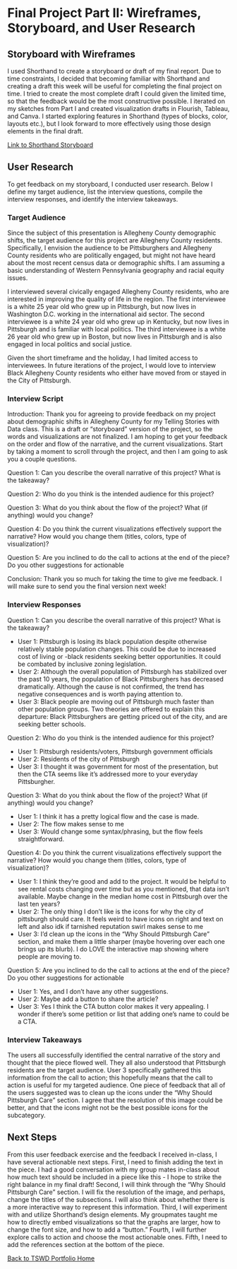 # Final Project Part II: Wireframes, Storyboard, and User Research

## Storyboard with Wireframes 
I used Shorthand to create a storyboard or draft of my final report. Due to time constraints, I decided that becoming familiar with Shorthand and creating a draft this week will be useful for completing the final project on time. I tried to create the most complete draft I could given the limited time, so that the feedback would be the most constructive possible. I iterated on my sketches from Part I and created visualization drafts in Flourish, Tableau, and Canva. I started exploring features in Shorthand (types of blocks, color, layouts etc.), but I look forward to more effectively using those design elements in the final draft. 

[Link to Shorthand Storyboard](https://carnegiemellon.shorthandstories.com/why-is-pittsburgh-s-black-population-declining-storyboard/index.html)

## User Research

To get feedback on my storyboard, I conducted user research. Below I define my target audience, list the interview questions, compile the interview responses, and identify the interview takeaways. 

### Target Audience 

Since the subject of this presentation is Allegheny County demographic shifts, the target audience for this project are Allegheny County residents. Specifically, I envision the audience to be Pittsburghers and Allegheny County residents who are politically engaged, but might not have heard about the most recent census data or demographic shifts. I am assuming a basic understanding of Western Pennsylvania geography and racial equity issues. 

I interviewed several civically engaged Allegheny County residents, who are interested in improving the quality of life in the region. The first interviewee is a white 25 year old who grew up in Pittsburgh, but now lives in Washington D.C. working in the international aid sector. The second interviewee is a white 24 year old who grew up in Kentucky, but now lives in Pittsburgh and is familiar with local politics. The third interviewee is a white 26 year old who grew up in Boston, but now lives in Pittsburgh and is also engaged in local politics and social justice. 

Given the short timeframe and the holiday, I had limited access to interviewees. In future iterations of the project, I would love to interview Black Allegheny County residents who either have moved from or stayed in the City of Pittsburgh. 

### Interview Script

Introduction: Thank you for agreeing to provide feedback on my project about demographic shifts in Allegheny County for my Telling Stories with Data class. This is a draft or “storyboard” version of the project, so the words and visualizations are not finalized. I am hoping to get your feedback on the order and flow of the narrative, and the current visualizations. Start by taking a moment to scroll through the project, and then I am going to ask you a couple questions. 

Question 1: Can you describe the overall narrative of this project? What is the takeaway? 

Question 2: Who do you think is the intended audience for this project? 

Question 3: What do you think about the flow of the project? What (if anything) would you change?

Question 4: Do you think the current visualizations effectively support the narrative? How would you change them (titles, colors, type of visualization)? 

Question 5: Are you inclined to do the call to actions at the end of the piece? Do you other suggestions for actionable 

Conclusion: Thank you so much for taking the time to give me feedback. I will make sure to send you the final version next week! 

### Interview Responses

Question 1: Can you describe the overall narrative of this project? What is the takeaway?
- User 1: Pittsburgh is losing its black population despite otherwise relatively stable population changes. This could be due to increased cost of living or -black residents seeking better opportunities. It could be combated by inclusive zoning legislation.
- User 2: Although the overall population of Pittsburgh has stabilized over the past 10 years, the population of Black Pittsburghers has decreased dramatically. Although the cause is not confirmed, the trend has negative consequences and is worth paying attention to.
- User 3: Black people are moving out of Pittsburgh much faster than other population groups. Two theories are offered to explain this departure: Black Pittsburghers are getting priced out of the city, and are seeking better schools.


Question 2: Who do you think is the intended audience for this project? 
- User 1: Pittsburgh residents/voters, Pittsburgh government officials 
- User 2: Residents of the city of Pittsburgh
- User 3: I thought it was government for most of the presentation, but then the CTA seems like it’s addressed more to your everyday Pittsburgher. 

Question 3: What do you think about the flow of the project? What (if anything) would you change?
- User 1: I think it has a pretty logical flow and the case is made.
- User 2: The flow makes sense to me
- User 3: Would change some syntax/phrasing, but the flow feels straightforward. 

Question 4: Do you think the current visualizations effectively support the narrative? How would you change them (titles, colors, type of visualization)? 
- User 1: I think they’re good and add to the project. It would be helpful to see rental costs changing over time but as you mentioned, that data isn’t available. Maybe change in the median home cost in Pittsburgh over the last ten years?
- User 2: The only thing I don’t like is the icons for why the city of pittsburgh should care. It feels weird to have icons on right and text on left and also idk if tarnished reputation swirl makes sense to me
- User 3: I’d clean up the icons in the “Why Should Pittsburgh Care” section, and make them a little sharper (maybe hovering over each one brings up its blurb). I do LOVE the interactive map showing where people are moving to. 

Question 5: Are you inclined to do the call to actions at the end of the piece? Do you other suggestions for actionable 
- User 1: Yes, and I don’t have any other suggestions.
- User 2: Maybe add a button to share the article?
- User 3: Yes I think the CTA button color makes it very appealing. I wonder if there’s some petition or list that adding one’s name to could be a CTA. 

### Interview Takeaways

The users all successfully identified the central narrative of the story and thought that the piece flowed well. They all also understood that Pittsburgh residents are the target audience. User 3 specifically gathered this information from the call to action; this hopefully means that the call to action is useful for my targeted audience. One piece of feedback that all of the users suggested was to clean up the icons under the “Why Should Pittsburgh Care” section. I agree that the resolution of this image could be better, and that the icons might not be the best possible icons for the subcategory. 

## Next Steps

From this user feedback exercise and the feedback I received in-class, I have several actionable next steps. First, I need to finish adding the text in the piece. I had a good conversation with my group mates in-class about how much text should be included in a piece like this - I hope to strike the right balance in my final draft! Second, I will think through the “Why Should Pittsburgh Care” section. I will fix the resolution of the image, and perhaps, change the titles of the subsections. I will also think about whether there is a more interactive way to represent this information. Third, I will experiment with and utilize Shorthand’s design elements. My groupmates taught me how to directly embed visualizations so that the graphs are larger, how to change the font size, and how to add a “button.” Fourth, I will further explore calls to action and choose the most actionable ones. Fifth, I need to add the references section at the bottom of the piece. 

[Back to TSWD Portfolio Home](/README.md)
